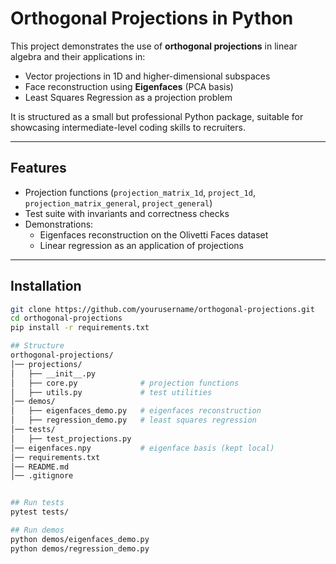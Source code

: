 # Orthogonal Projections in Python

This project demonstrates the use of **orthogonal projections** in linear algebra and their applications in:
- Vector projections in 1D and higher-dimensional subspaces
- Face reconstruction using **Eigenfaces** (PCA basis)
- Least Squares Regression as a projection problem

It is structured as a small but professional Python package, suitable for showcasing intermediate-level coding skills to recruiters.

---

## Features
- Projection functions (`projection_matrix_1d`, `project_1d`, `projection_matrix_general`, `project_general`)
- Test suite with invariants and correctness checks
- Demonstrations:
  - Eigenfaces reconstruction on the Olivetti Faces dataset
  - Linear regression as an application of projections

---

## Installation
```bash
git clone https://github.com/yourusername/orthogonal-projections.git
cd orthogonal-projections
pip install -r requirements.txt

## Structure
orthogonal-projections/
│── projections/
│   ├── __init__.py
│   ├── core.py              # projection functions
│   ├── utils.py             # test utilities
│── demos/
│   ├── eigenfaces_demo.py   # eigenfaces reconstruction
│   ├── regression_demo.py   # least squares regression
│── tests/
│   ├── test_projections.py
│── eigenfaces.npy           # eigenface basis (kept local)
│── requirements.txt
│── README.md
│── .gitignore


## Run tests
pytest tests/

## Run demos
python demos/eigenfaces_demo.py
python demos/regression_demo.py
